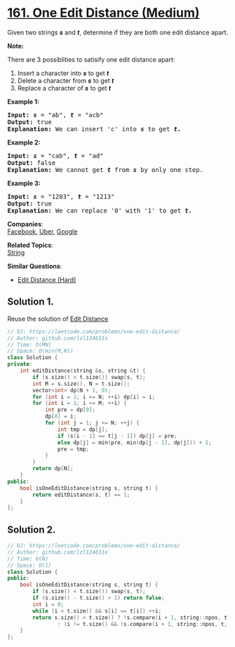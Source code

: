 # [161. One Edit Distance (Medium)](https://leetcode.com/problems/one-edit-distance/)

<p>Given two strings <b><i>s</i></b>&nbsp;and <b><i>t</i></b>, determine if they are both one edit distance apart.</p>

<p><strong>Note:</strong>&nbsp;</p>

<p>There are 3 possiblities to satisify one edit distance apart:</p>

<ol>
	<li>Insert a&nbsp;character into <strong><em>s</em></strong>&nbsp;to get&nbsp;<strong><em>t</em></strong></li>
	<li>Delete a&nbsp;character from&nbsp;<strong><em>s</em></strong>&nbsp;to get&nbsp;<strong><em>t</em></strong></li>
	<li>Replace a character of&nbsp;<strong><em>s</em></strong>&nbsp;to get&nbsp;<strong><em>t</em></strong></li>
</ol>

<p><strong>Example 1:</strong></p>

<pre><strong>Input:</strong> <strong><em>s</em></strong> = "ab", <strong><em>t</em></strong> = "acb"
<strong>Output:</strong> true
<strong>Explanation:</strong> We can insert 'c' into <strong><em>s</em></strong>&nbsp;to get&nbsp;<strong><em>t.</em></strong>
</pre>

<p><strong>Example 2:</strong></p>

<pre><strong>Input:</strong> <strong><em>s</em></strong> = "cab", <strong><em>t</em></strong> = "ad"
<strong>Output:</strong> false
<strong>Explanation:</strong> We cannot get <strong><em>t </em></strong>from <strong><em>s </em></strong>by only one step.</pre>

<p><strong>Example 3:</strong></p>

<pre><strong>Input:</strong> <strong><em>s</em></strong> = "1203", <strong><em>t</em></strong> = "1213"
<strong>Output:</strong> true
<strong>Explanation:</strong> We can replace '0' with '1' to get&nbsp;<strong><em>t.</em></strong></pre>


**Companies**:  
[Facebook](https://leetcode.com/company/facebook), [Uber](https://leetcode.com/company/uber), [Google](https://leetcode.com/company/google)

**Related Topics**:  
[String](https://leetcode.com/tag/string/)

**Similar Questions**:
* [Edit Distance (Hard)](https://leetcode.com/problems/edit-distance/)

## Solution 1.

Reuse the solution of [Edit Distance](https://leetcode.com/problems/edit-distance/)

```cpp
// OJ: https://leetcode.com/problems/one-edit-distance/
// Author: github.com/lzl124631x
// Time: O(MN)
// Space: O(min(M,N))
class Solution {
private:
    int editDistance(string &s, string &t) {
        if (s.size() < t.size()) swap(s, t);
        int M = s.size(), N = t.size();
        vector<int> dp(N + 1, 0);
        for (int i = 1; i <= N; ++i) dp[i] = i;
        for (int i = 1; i <= M; ++i) {
            int pre = dp[0];
            dp[0] = i;
            for (int j = 1; j <= N; ++j) {
                int tmp = dp[j];
                if (s[i - 1] == t[j - 1]) dp[j] = pre;
                else dp[j] = min(pre, min(dp[j - 1], dp[j])) + 1;
                pre = tmp;
            }
        }
        return dp[N];
    }
public:
    bool isOneEditDistance(string s, string t) {
        return editDistance(s, t) == 1;
    }
};
```

## Solution 2.

```cpp
// OJ: https://leetcode.com/problems/one-edit-distance/
// Author: github.com/lzl124631x
// Time: O(N)
// Space: O(1)
class Solution {
public:
    bool isOneEditDistance(string s, string t) {
        if (s.size() < t.size()) swap(s, t);
        if (s.size() - t.size() > 1) return false;
        int i = 0;
        while (i < t.size() && s[i] == t[i]) ++i;
        return s.size() > t.size() ? !s.compare(i + 1, string::npos, t, i)
                : (i != t.size() && !s.compare(i + 1, string::npos, t, i + 1));
    }
};
```